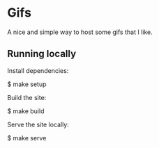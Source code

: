 # Gifs

A nice and simple way to host some gifs that I like.

## Running locally

Install dependencies:

$ make setup

Build the site:

$ make build

Serve the site locally:

$ make serve
